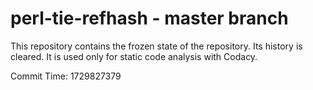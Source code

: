 # perl-tie-refhash - master branch

This repository contains the frozen state of the repository.
Its history is cleared. It is used only for static code
analysis with Codacy.

Commit Time: 1729827379